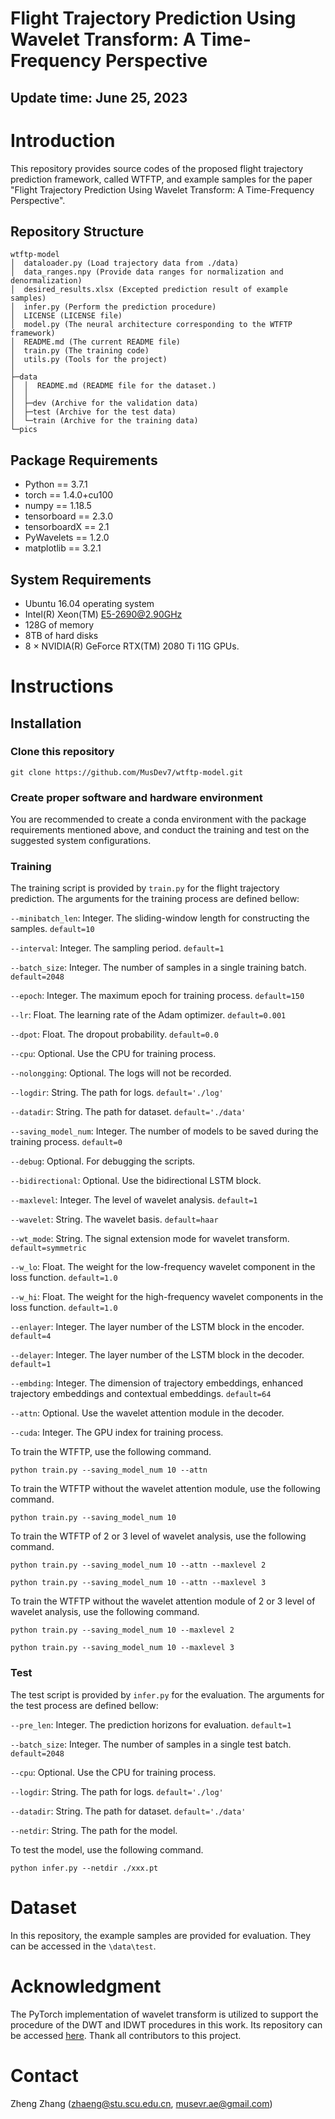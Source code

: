 # Flight Trajectory Prediction Using Wavelet Transform: A Time-Frequency Perspective

## Update time: June 25, 2023

# Introduction

This repository provides source codes of the proposed flight trajectory prediction framework, called WTFTP, and example samples for the paper "Flight Trajectory Prediction Using Wavelet Transform: A Time-Frequency Perspective". 


## Repository Structure
```
wtftp-model
│  dataloader.py (Load trajectory data from ./data)
│  data_ranges.npy (Provide data ranges for normalization and denormalization)
│  desired_results.xlsx (Excepted prediction result of example samples)
│  infer.py (Perform the prediction procedure)
│  LICENSE (LICENSE file)
│  model.py (The neural architecture corresponding to the WTFTP framework)
│  README.md (The current README file)
│  train.py (The training code)
│  utils.py (Tools for the project)
│  
├─data
│  │  README.md (README file for the dataset.)
│  │  
│  ├─dev (Archive for the validation data)
│  ├─test (Archive for the test data)
│  └─train (Archive for the training data)
└─pics
```

## Package Requirements

+ Python == 3.7.1
+ torch == 1.4.0+cu100
+ numpy == 1.18.5
+ tensorboard == 2.3.0
+ tensorboardX == 2.1
+ PyWavelets == 1.2.0
+ matplotlib == 3.2.1

## System Requirements
+ Ubuntu 16.04 operating system
+ Intel(R) Xeon(TM) E5-2690@2.90GHz
+ 128G of memory
+ 8TB of hard disks
+ 8 $\times$ NVIDIA(R) GeForce RTX(TM) 2080 Ti 11G GPUs.


# Instructions
## Installation

### Clone this repository

```
git clone https://github.com/MusDev7/wtftp-model.git
```

### Create proper software and hardware environment

You are recommended to create a conda environment with the package requirements mentioned above, and conduct the training and test on the suggested system configurations.

### Training

The training script is provided by `train.py` for the flight trajectory prediction. The arguments for the training process are defined bellow:

`--minibatch_len`: Integer. The sliding-window length for constructing the samples. `default=10`

`--interval`: Integer. The sampling period. `default=1`

`--batch_size`: Integer. The number of samples in a single training batch. `default=2048`

`--epoch`: Integer. The maximum epoch for training process. `default=150`

`--lr`: Float. The learning rate of the Adam optimizer. `default=0.001`

`--dpot`: Float. The dropout probability. `default=0.0`

`--cpu`: Optional. Use the CPU for training process.

`--nolongging`: Optional. The logs will not be recorded.

`--logdir`: String. The path for logs. `default='./log'`

`--datadir`: String. The path for dataset. `default='./data'`

`--saving_model_num`: Integer. The number of models to be saved during the training process. `default=0`

`--debug`: Optional. For debugging the scripts.

`--bidirectional`: Optional. Use the bidirectional LSTM block.

`--maxlevel`: Integer. The level of wavelet analysis. `default=1`

`--wavelet`: String. The wavelet basis. `default=haar`

`--wt_mode`: String. The signal extension mode for wavelet transform. `default=symmetric`

`--w_lo`: Float. The weight for the low-frequency wavelet component in the loss function. `default=1.0`

`--w_hi`: Float. The weight for the high-frequency wavelet components in the loss function. `default=1.0`

`--enlayer`: Integer. The layer number of the LSTM block in the encoder. `default=4`

`--delayer`: Integer. The layer number of the LSTM block in the decoder. `default=1`

`--embding`: Integer. The dimension of trajectory embeddings, enhanced trajectory embeddings and contextual embeddings. `default=64`

`--attn`: Optional. Use the wavelet attention module in the decoder.

`--cuda`: Integer. The GPU index for training process.

To train the WTFTP, use the following command.

```
python train.py --saving_model_num 10 --attn
```

To train the WTFTP without the wavelet attention module, use the following command.

```
python train.py --saving_model_num 10
```

To train the WTFTP of 2 or 3 level of wavelet analysis, use the following command.

```
python train.py --saving_model_num 10 --attn --maxlevel 2
``` 
```
python train.py --saving_model_num 10 --attn --maxlevel 3
```

To train the WTFTP without the wavelet attention module of 2 or 3 level of wavelet analysis, use the following command.

```
python train.py --saving_model_num 10 --maxlevel 2
``` 

```
python train.py --saving_model_num 10 --maxlevel 3
```


### Test

The test script is provided by `infer.py` for the evaluation. The arguments for the test process are defined bellow:

`--pre_len`: Integer. The prediction horizons for evaluation. `default=1`

`--batch_size`: Integer. The number of samples in a single test batch. `default=2048`

`--cpu`: Optional. Use the CPU for training process.

`--logdir`: String. The path for logs. `default='./log'`

`--datadir`: String. The path for dataset. `default='./data'`

`--netdir`: String. The path for the model.

To test the model, use the following command.

```
python infer.py --netdir ./xxx.pt
```

# Dataset

In this repository, the example samples are provided for evaluation. They can be accessed in the `\data\test`.


# Acknowledgment

The PyTorch implementation of wavelet transform is utilized to support the procedure of the DWT and IDWT procedures in this work. Its repository can be accessed [here](https://github.com/fbcotter/pytorch_wavelets). Thank all contributors to this project.

# Contact

Zheng Zhang (zhaeng@stu.scu.edu.cn, musevr.ae@gmail.com)
